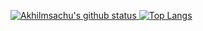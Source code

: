 [![Akhilmsachu's github status](https://github-readme-stats.vercel.app/api?username=akhilmsachu&show_icons=true&count_private=true&hide_border=false&title_color=eb0029&icon_color=eb0029&include_all_commits=true)
![Top Langs](https://github-readme-stats.vercel.app/api/top-langs/?username=akhilmsachu&layout=compact&hide_border=false&title_color=eb0029)](https://github.com/akhilmsachu)

